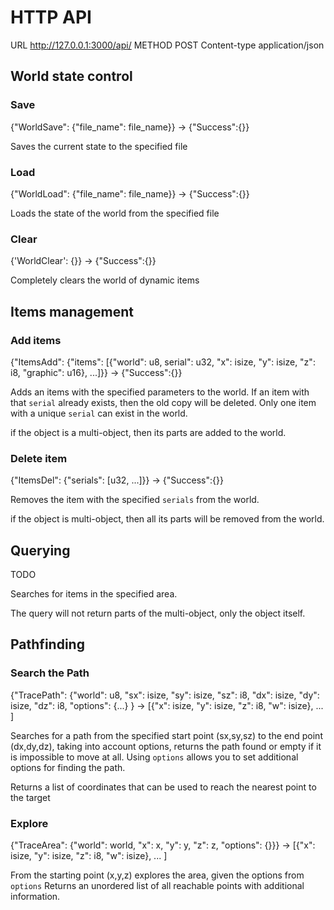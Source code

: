 # HTTP API

URL http://127.0.0.1:3000/api/
METHOD POST
Content-type application/json

## World state control
### Save
{"WorldSave": {"file_name": file_name}}
->
{"Success":{}}

Saves the current state to the specified file
    

### Load
{"WorldLoad": {"file_name": file_name}}
->
{"Success":{}}

Loads the state of the world from the specified file
    

### Clear
{'WorldClear': {}}
->
{"Success":{}}

Completely clears the world of dynamic items



## Items management
### Add items
{"ItemsAdd": {"items": [{"world": u8, serial": u32, "x": isize, "y": isize, "z": i8, "graphic": u16}, ...]}}
->
{"Success":{}}

Adds an items with the specified parameters to the world. 
If an item with that `serial` already exists, then the old copy will be deleted.
Only one item with a unique `serial` can exist in the world.

if the object is a multi-object, then its parts are added to the world.


### Delete item
{"ItemsDel": {"serials": [u32, ...]}}
->
{"Success":{}}

Removes the item with the specified `serials` from the world.

if the object is multi-object, then all its parts will be removed from the world.

## Querying
TODO    

Searches for items in the specified area.

The query will not return parts of the multi-object, only the object itself.

## Pathfinding

### Search the Path
{"TracePath": 
    {"world": u8, 
     "sx": isize, "sy": isize, "sz": i8, 
     "dx": isize, "dy": isize, "dz": i8,
     "options": {...}
} -> [{"x": isize, "y": isize, "z": i8, "w": isize}, ... ]

Searches for a path from the specified start point (sx,sy,sz) to the end point (dx,dy,dz), 
taking into account options, returns the path found or empty if it is impossible to move at all.
Using `options` allows you to set additional options for finding the path.

Returns a list of coordinates that can be used to reach the nearest point to the target

    
### Explore
{"TraceArea": {"world": world, "x": x, "y": y, "z": z, "options": {}}}
->
[{"x": isize, "y": isize, "z": i8, "w": isize}, ... ]

From the starting point (x,y,z) explores the area, given the options from `options`
Returns an unordered list of all reachable points with additional information.